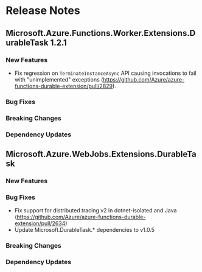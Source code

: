 # Release Notes

## Microsoft.Azure.Functions.Worker.Extensions.DurableTask 1.2.1

### New Features

- Fix regression on `TerminateInstanceAsync` API causing invocations to fail with "unimplemented" exceptions (https://github.com/Azure/azure-functions-durable-extension/pull/2829).

### Bug Fixes

### Breaking Changes

### Dependency Updates

## Microsoft.Azure.WebJobs.Extensions.DurableTask <version>

### New Features

### Bug Fixes

- Fix support for distributed tracing v2 in dotnet-isolated and Java (https://github.com/Azure/azure-functions-durable-extension/pull/2634)
- Update Microsoft.DurableTask.\* dependencies to v1.0.5

### Breaking Changes

### Dependency Updates

